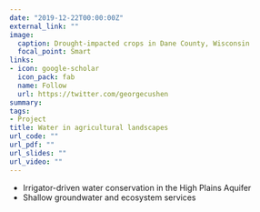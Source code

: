 ```yaml
---
date: "2019-12-22T00:00:00Z"
external_link: ""
image:
  caption: Drought-impacted crops in Dane County, Wisconsin
  focal_point: Smart
links:
- icon: google-scholar
  icon_pack: fab
  name: Follow
  url: https://twitter.com/georgecushen
summary: 
tags:
- Project
title: Water in agricultural landscapes
url_code: ""
url_pdf: ""
url_slides: ""
url_video: ""
---
```


 - Irrigator-driven water conservation in the High Plains Aquifer
 - Shallow groundwater and ecosystem services